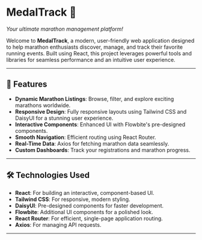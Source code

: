 # MedalTrack 🏅

_Your ultimate marathon management platform!_

Welcome to **MedalTrack**, a modern, user-friendly web application designed to help marathon enthusiasts discover, manage, and track their favorite running events. Built using React, this project leverages powerful tools and libraries for seamless performance and an intuitive user experience.

---

## 🚀 Features

- **Dynamic Marathon Listings**: Browse, filter, and explore exciting marathons worldwide.
- **Responsive Design**: Fully responsive layouts using Tailwind CSS and DaisyUI for a stunning user experience.
- **Interactive Components**: Enhanced UI with Flowbite's pre-designed components.
- **Smooth Navigation**: Efficient routing using React Router.
- **Real-Time Data**: Axios for fetching marathon data seamlessly.
- **Custom Dashboards**: Track your registrations and marathon progress.

---

## 🛠️ Technologies Used

- **React**: For building an interactive, component-based UI.
- **Tailwind CSS**: For responsive, modern styling.
- **DaisyUI**: Pre-designed components for faster development.
- **Flowbite**: Additional UI components for a polished look.
- **React Router**: For efficient, single-page application routing.
- **Axios**: For managing API requests.

---
